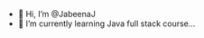 - 👋 Hi, I’m @JabeenaJ
- 🌱 I’m currently learning Java full stack course...

<!---
JabeenaJ/JabeenaJ is a ✨ special ✨ repository because its `README.md` (this file) appears on your GitHub profile.
You can click the Preview link to take a look at your changes.
--->
